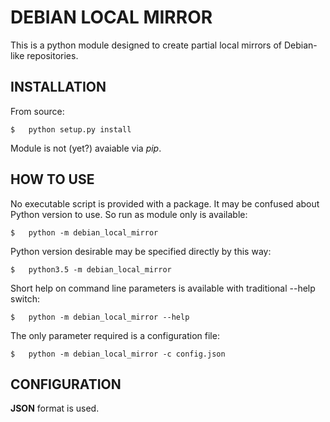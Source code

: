 # DEBIAN LOCAL MIRROR

This is a python module designed to create partial local mirrors of Debian-like repositories.

## INSTALLATION
From source:

    $   python setup.py install

Module is not (yet?) avaiable via *pip*.

## HOW TO USE
No executable script is provided with a package. It may be confused about Python version to use. So run as module only is available:

    $   python -m debian_local_mirror

Python version desirable may be specified directly by this way:

    $   python3.5 -m debian_local_mirror

Short help on command line parameters is available with traditional --help switch: 

    $   python -m debian_local_mirror --help

The only parameter required is a configuration file:

    $   python -m debian_local_mirror -c config.json


## CONFIGURATION

**JSON** format is used.
